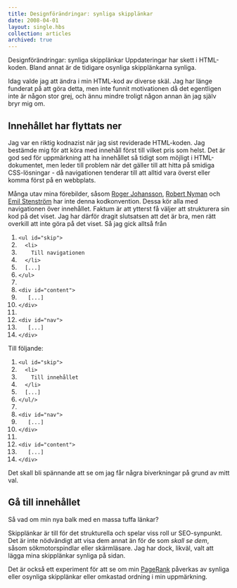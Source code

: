 ```yaml
---
title: Designförändringar: synliga skipplänkar
date: 2008-04-01
layout: single.hbs
collection: articles
archived: true
---
```

Designförändringar: synliga skipplänkar Uppdateringar har skett i
HTML-koden. Bland annat är de tidigare osynliga skipplänkarna synliga.

Idag valde jag att ändra i min HTML-kod av diverse skäl. Jag har länge
funderat på att göra detta, men inte funnit motivationen då det
egentligen inte är någon stor grej, och ännu mindre troligt någon annan
än jag själv bryr mig om.

Innehållet har flyttats ner
---------------------------

Jag var en riktig kodnazist när jag sist reviderade HTML-koden. Jag
bestämde mig för att köra med innehåll först till vilket pris som helst.
Det är god sed för uppmärkning att ha innehållet så tidigt som möjligt i
HTML-dokumentet, men leder till problem när det gäller till att hitta på
smidiga CSS-lösningar - då navigationen tenderar till att alltid vara
överst eller komma först på en webbplats.

Många utav mina förebilder, såsom [Roger
Johansson](http://456bereastreet.com "456 Berea Street"), [Robert
Nyman](http://robertnyman.com) och [Emil
Stenström](http://friendlybit.com "Friendlybit") har inte denna
kodkonvention. Dessa kör alla med navigationen över innehållet. Faktum
är att ytterst få väljer att strukturera sin kod på det viset. Jag har
därför dragit slutsatsen att det är bra, men rätt overkill att inte göra
på det viset. Så jag gick alltså från

1.  `<ul id="skip">`
2.  `  <li>`
3.  `    Till navigationen`
4.  `  </li>`
5.  `  [...]`
6.  `</ul>`
7.  ` `
8.  `<div id="content">`
9.  `   [...]`
10. `</div>`
11. ` `
12. `<div id="nav">`
13. `   [...]`
14. `</div>`

Till följande:

1.  `<ul id="skip">`
2.  `  <li>`
3.  `    Till innehållet`
4.  `  </li>`
5.  `  [...]`
6.  `</ul/>`
7.  ` `
8.  `<div id="nav">`
9.  `   [...]`
10. `</div>`
11. ` `
12. `<div id="content">`
13. `   [...]`
14. `</div>`

Det skall bli spännande att se om jag får några biverkningar på grund av
mitt val.

Gå till innehållet
------------------

Så vad om min nya balk med en massa tuffa länkar?

Skipplänkar är till för det strukturella och spelar viss roll ur
SEO-synpunkt. Det är inte nödvändigt att visa dem annat än för de som
*skall se dem*, såsom sökmotorspindlar eller skärmläsare. Jag har dock,
likväl, valt att lägga mina skipplänkar synliga på sidan.

Det är också ett experiment för att se om min
[PageRank](http://en.wikipedia.org/wiki/PageRank) påverkas av synliga
eller osynliga skipplänkar eller omkastad ordning i min uppmärkning.
